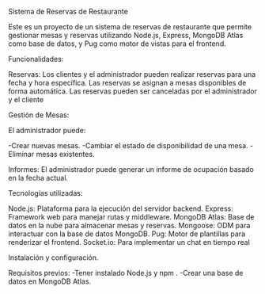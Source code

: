 Sistema de Reservas de Restaurante

Este es un proyecto de un sistema de reservas de restaurante que permite gestionar mesas y reservas utilizando Node.js, Express, MongoDB Atlas como base de datos, y Pug como motor de vistas para el frontend.

Funcionalidades: 

Reservas:
Los clientes y el administrador pueden realizar reservas para una fecha y hora específica.
Las reservas se asignan a mesas disponibles de forma automática.
Las reservas pueden ser canceladas por el administrador y el cliente

Gestión de Mesas:

El administrador puede:

-Crear nuevas mesas.
-Cambiar el estado de disponibilidad de una mesa.
-Eliminar mesas existentes.

Informes:
El administrador puede generar un informe de ocupación basado en la fecha actual.

Tecnologías utilizadas:

Node.js: Plataforma para la ejecución del servidor backend.
Express: Framework web para manejar rutas y middleware.
MongoDB Atlas: Base de datos en la nube para almacenar mesas y reservas.
Mongoose: ODM para interactuar con la base de datos MongoDB.
Pug: Motor de plantillas para renderizar el frontend.
Socket.io: Para implementar un chat en tiempo real

Instalación y configuración.

Requisitos previos:
-Tener instalado Node.js y npm .
-Crear una base de datos en MongoDB Atlas.